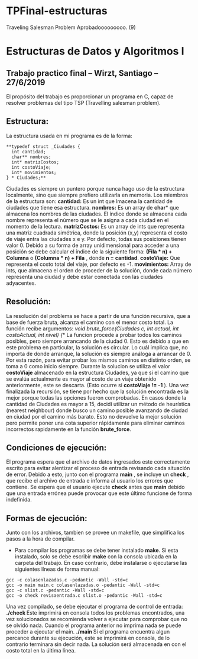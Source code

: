 # TPFinal-estructuras
Traveling Salesman Problem
Aprobadooooooooo. (9)

# Estructuras de Datos y Algoritmos I

## Trabajo practico final – Wirzt, Santiago – 27/6/2019

El propósito del trabajo es proporcionar un programa en C, capaz de resolver problemas del tipo
TSP (Travelling salesman problem).

## Estructura:

La estructura usada en mi programa es de la forma:
```
**typedef struct _Ciudades {
  int cantidad;
  char** nombres;
  int* matrizCostos;
  int costoViaje;
  int* movimientos;
} * Ciudades;**
```
Ciudades es siempre un puntero porque nunca hago uso de la estructura localmente, sino que
siempre prefiero utilizarla en memoria.
Los miembros de la estructura son:
**cantidad:** Es un int que lmacena la cantidad de ciudades que tiene esa estructura.
**nombres:** Es un array de **char*** que almacena los nombres de las ciudades. El índice donde se
almacena cada nombre representa el número que se le asigna a cada ciudad en el momento de la
lectura.
**matrizCostos:** Es un array de ints que representa una matriz cuadrada simétrica, donde la
posición (x,y) representa el costo de viaje entra las ciudades x e y. Por defecto, todas sus posiciones
tienen valor 0. Debido a su forma de array unidimensional para acceder a una posición se debe calcular
el índice de la siguiente forma:
**(Fila * n) + Columna** o **(Columna * n) + Fila** , donde **n = cantidad**.
**costoViaje:** Que representa el costo total del viaje, por defecto es -1.
**movimientos:** Array de ints, que almacena el orden de proceder de la solución, donde cada
número representa una ciudad y debe estar conectada con las ciudades adyacentes.


## Resolución:

La resolución del problema se hace a partir de una función recursiva, que a base de fuerza bruta,
alcanza el camino con el menor costo total. La función recibe argumentos:
**void brute_force(Ciudades c, int* actual, int costoActual, int nivel) {**
La funcion procede a probar todos los caminos posibles, pero siempre arrancando de la ciudad 0.
Esto es debido a que en este problema en particular, la solución es circular. Lo cuál implica que, no
importa de donde arranque, la solución es siempre análoga a arrancar de 0. Por esta razón, para evitar
probar los mismos caminos en distinto orden, se toma a 0 como inicio siempre.
Durante la solucion se utiliza el valor **costoViaje** almacenado en la estructura Ciudades, ya que si
el camino que se evalúa actualmente es mayor al costo de un viaje obtenido anteriormente, este se
descarta. (Esto ocurre si **costoViaje != -1** ).
Una vez finalizada la recursión, se tiene por hecho que la solución encontrada es la mejor porque
todas las opciones fueron comprobadas.
En casos donde la cantidad de Ciudades es mayor a 15, decidí utilizar un método de heurística
(nearest neighbour) donde busco un camino posible avanzando de ciudad en ciudad por el camino más
barato. Esto no devuelve la mejor solución pero permite poner una cota superior rápidamente para
eliminar caminos incorrectos rapidamente en la función **brute_force**.


## Condiciones de ejecución:

El programa espera que el archivo de datos ingresados este correctamente escrito para evitar
alentizar el proceso de entrada revisando cada situación de error.
Debido a esto, junto con el programa **main** , se incluye un **check** , que recibe el archivo de
entrada e informa al usuario los errores que contiene.
Se espera que el usuario ejecute **check** antes que **main** debido que una entrada errónea puede
provocar que este último funcione de forma indefinida.

## Formas de ejecución:

Junto con los archivos, tambien se provee un makefile, que simplifica los pasos a la hora de compilar.

- Para compilar los programas se debe tener instalado **make**.
Si esta instalado, solo se debe escribir **make** con la consola ubicada en la carpeta del trabajo.
En caso contrario, debe instalarse o ejecutarse las siguientes líneas de forma manual:

```
gcc -c colasenlazadas.c -pedantic -Wall -std=c
gcc -o main main.c colasenlazadas.o -pedantic -Wall -std=c
gcc -c slist.c -pedantic -Wall -std=c
gcc -o check revisaentrada.c slist.o -pedantic -Wall -std=c
```
Una vez compilado, se debe ejecutar el programa de control de entrada:
**./check <archivoEntrada>**
Este imprimirá en consola todos los problemas encontrados, una vez solucionados se recomienda
volver a ejecutar para comprobar que no se olvidó nada.
Cuando el programa anterior no imprima nada se puede proceder a ejecutar el main.
**./main <archivoEntrada> <archivoSalida>**
Si el programa encuentra algun percance durante su ejecución, este se imprimirá en consola, de lo
contrario terminara sin decir nada.
La solución será almacenada en **<archivoSalida>** con el costo total en la última línea.


